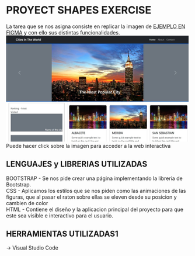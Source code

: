 # PROYECT SHAPES EXERCISE
La tarea que se nos asigna consiste en replicar la imagen de <a href="https://www.figma.com/file/omX2O0qCLb3tL9Owf41qH4/Cities-in-the-world?node-id=0%3A1&t=kHUpHDWeMH8EKAgo-0" target="_blank">EJEMPLO EN FIGMA</a> y con ello sus distintas funcionalidades.<br>
<a href="https://bryanjpj.github.io/Cities-In-The-World/" target="_blank"><img src="https://github.com/BryanJPJ/Cities-In-The-World/blob/main/imgs/screenshot.jpg" alt="Index" width="500"></a>
<br>
Puede hacer click sobre la imagen para acceder a la web interactiva
## LENGUAJES y LIBRERIAS UTILIZADAS
BOOTSTRAP - Se nos pide crear una página implementando la libreria de Bootstrap.<br>
CSS - Aplicamos los estilos que se nos piden como las animaciones de las figuras, que al pasar el raton sobre ellas se eleven desde su posicion y cambien de color<br>
HTML - Contiene el diseño y la aplicacion principal del proyecto para que este sea visible e interactivo para el usuario.
## HERRAMIENTAS UTILIZADAS1
-> Visual Studio Code
